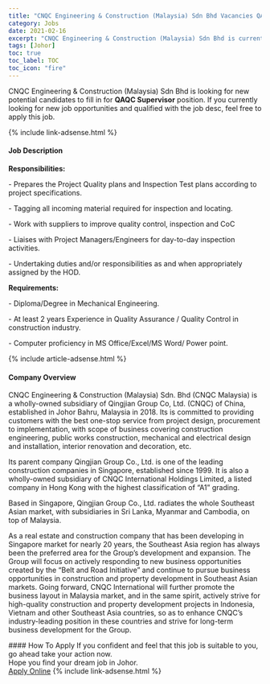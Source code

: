 ```yaml
---
title: "CNQC Engineering & Construction (Malaysia) Sdn Bhd Vacancies QAQC Supervisor" 
category: Jobs 
date: 2021-02-16 
excerpt: "CNQC Engineering & Construction (Malaysia) Sdn Bhd is currently looking for suitable person to fill in the QAQC Supervisor which based in Johor" 
tags: [Johor] 
toc: true 
toc_label: TOC 
toc_icon: "fire" 
--- 
```


<p>CNQC Engineering & Construction (Malaysia) Sdn Bhd is looking for new potential candidates to fill in for <b>QAQC Supervisor</b> position. If you currently looking for new job opportunities and qualified with the job desc, feel free to apply this job.
</p>{% include link-adsense.html %} 
<div><div><h4>Job Description</h4></div><div><div><span><div><p><strong>Responsibilities:</strong></p><p>- Prepares the Project Quality plans and Inspection Test plans according to project specifications.</p><p>- Tagging all incoming material required for inspection and locating.</p><p>- Work with suppliers to improve quality control, inspection and CoC</p><p>- Liaises with Project Managers/Engineers for day-to-day inspection activities.</p><p>- Undertaking duties and/or responsibilities as and when appropriately assigned by the HOD.</p><p><strong>Requirements:</strong></p><p>- Diploma/Degree in Mechanical Engineering.</p><p>- At least 2 years Experience in Quality Assurance / Quality Control in construction industry.</p><p>- Computer proficiency in MS Office/Excel/MS Word/ Power point.</p></div></span></div></div></div> 
{% include article-adsense.html %} 
<div><div><h4>Company Overview</h4></div><div><div><span><div><p>CNQC Engineering &amp; Construction (Malaysia) Sdn. Bhd (CNQC Malaysia) is a wholly-owned subsidiary of Qingjian Group Co, Ltd. (CNQC) of China, established in Johor Bahru, Malaysia in 2018. Its is committed to providing customers with the best one-stop service from project design, procurement to implementation, with scope of business covering construction engineering, public works construction, mechanical and electrical design and installation, interior renovation and decoration, etc.</p><p>Its parent company Qingjian Group Co., Ltd. is one of the leading construction companies in Singapore, established since 1999. It is also a wholly-owned subsidiary of CNQC International Holdings Limited, a listed company in Hong Kong with the highest classification of &#8220;A1&#8221; grading.</p><p>Based in Singapore, Qingjian Group Co., Ltd. radiates the whole Southeast Asian market, with subsidiaries in Sri Lanka, Myanmar and Cambodia, on top of Malaysia.</p><p>As a real estate and construction company that has been developing in Singapore market for nearly 20 years, the Southeast Asia region has always been the preferred area for the Group&#8217;s development and expansion. The Group will focus on actively responding to new business opportunities created by the &#8220;Belt and Road Initiative&#8221; and continue to pursue business opportunities in construction and property development in Southeast Asian markets. Going forward, CNQC International will further promote the business layout in Malaysia market, and in the same spirit, actively strive for high-quality construction and property development projects in Indonesia, Vietnam and other Southeast Asia countries, so as to enhance CNQC&#8217;s industry-leading position in these countries and strive for long-term business development for the Group.</p></div></span></div></div></div> 
#### How To Apply 
If you confident and feel that this job is suitable to you, go ahead take your action now. <br/> 
Hope you find your dream job in Johor. <br/> 
<a href="https://www.jobstreet.com.my/en/job/qaqc-supervisor-4482485?jobId=jobstreet-my-job-4482485&" class="btn btn--info" target="_blank" rel="nofollow noopenner">Apply Online</a> 
{% include link-adsense.html %} 